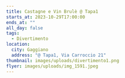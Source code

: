 ```yaml
---
title: Castagne e Vin Brulè @ Tapa1
starts_at: 2023-10-29T17:00:00
ends_at: ""
all_day: false
tags:
  - Divertimento
location:
  city: Gaggiano
  address: "@ Tapa1, Via Carroccio 21"
thumbnail: images/uploads/divertimento1.png
flyer: images/uploads/img_1591.jpeg
---
```

